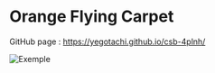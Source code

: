 # Orange Flying Carpet
GitHub page : https://yegotachi.github.io/csb-4plnh/

![Exemple](https://cdn.discordapp.com/attachments/566324864630259762/828542142686298132/test.gif)
